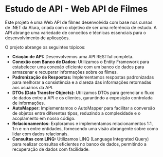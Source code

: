 # Estudo de API - Web API de Filmes

Este projeto é uma Web API de filmes desenvolvida com base nos cursos de .NET da Alura, criada com o objetivo de ser uma referência de estudo. A API abrange uma variedade de conceitos e técnicas essenciais para o desenvolvimento de aplicações.

O projeto abrange os seguintes tópicos:
- **Criação de API:** Desenvolvemos uma API RESTful completa.
- **Conexão com Banco de Dados:** Utilizamos o Entity Framework para estabelecer uma conexão eficiente com um banco de dados para armazenar e recuperar informações sobre os filmes.
- **Padronização de Respostas:** Implementamos respostas padronizadas para melhorar a consistência e a clareza das informações retornadas aos usuários da API.
- **DTOs (Data Transfer Objects):** Utilizamos DTOs para gerenciar o fluxo de dados entre a API e os clientes, garantindo a exposição controlada de informações.
- **AutoMapper:** Implementamos o AutoMapper para facilitar a conversão de objetos entre diferentes tipos, reduzindo a complexidade e o acoplamento em nosso código.
- **Relacionamentos:** Exploramos e implementamos relacionamentos 1:1, 1:n e n:n entre entidades, fornecendo uma visão abrangente sobre como lidar com dados relacionais.
- **Consultas com LINQ:** Utilizamos LINQ (Language Integrated Query) para realizar consultas eficientes no banco de dados, permitindo a recuperação de dados com facilidade.
